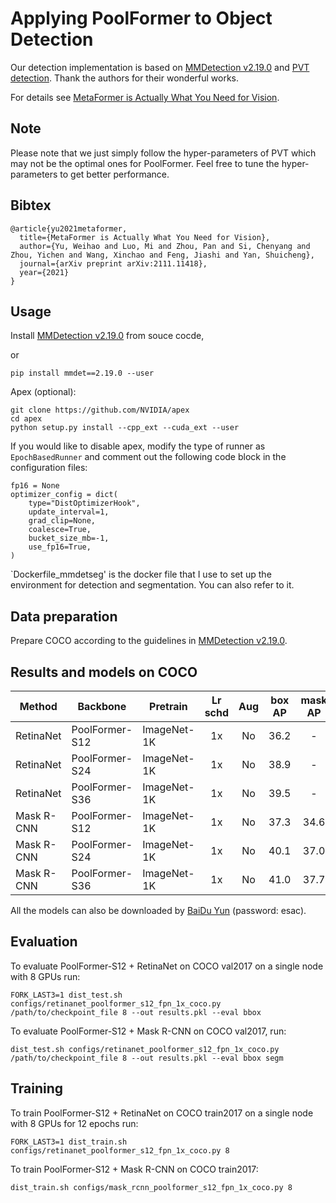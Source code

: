 # Applying PoolFormer to Object Detection

Our detection implementation is based on [MMDetection v2.19.0](https://github.com/open-mmlab/mmdetection/tree/v2.19.0) and [PVT detection](https://github.com/whai362/PVT/tree/v2/detection). Thank the authors for their wonderful works.

For details see [MetaFormer is Actually What You Need for Vision](https://arxiv.org/abs/2111.11418). 

## Note
Please note that we just simply follow the hyper-parameters of PVT which may not be the optimal ones for PoolFormer. 
Feel free to tune the hyper-parameters to get better performance. 


## Bibtex
```
@article{yu2021metaformer,
  title={MetaFormer is Actually What You Need for Vision},
  author={Yu, Weihao and Luo, Mi and Zhou, Pan and Si, Chenyang and Zhou, Yichen and Wang, Xinchao and Feng, Jiashi and Yan, Shuicheng},
  journal={arXiv preprint arXiv:2111.11418},
  year={2021}
}
```


## Usage

Install [MMDetection v2.19.0](https://github.com/open-mmlab/mmdetection/tree/v2.19.0) from souce cocde,

or

```
pip install mmdet==2.19.0 --user
```

Apex (optional):
```
git clone https://github.com/NVIDIA/apex
cd apex
python setup.py install --cpp_ext --cuda_ext --user
```

If you would like to disable apex, modify the type of runner as `EpochBasedRunner` and comment out the following code block in the configuration files:
```
fp16 = None
optimizer_config = dict(
    type="DistOptimizerHook",
    update_interval=1,
    grad_clip=None,
    coalesce=True,
    bucket_size_mb=-1,
    use_fp16=True,
)
```

`Dockerfile_mmdetseg' is the docker file that I use to set up the environment for detection and segmentation. You can also refer to it.

## Data preparation

Prepare COCO according to the guidelines in [MMDetection v2.19.0](https://github.com/open-mmlab/mmdetection/tree/v2.19.0).


## Results and models on COCO


| Method     | Backbone | Pretrain    | Lr schd | Aug | box AP | mask AP | Config                                               | Download |
|------------|----------|-------------|:-------:|:---:|:------:|:-------:|------------------------------------------------------|----------|
| RetinaNet  | PoolFormer-S12 | ImageNet-1K |    1x   |  No |  36.2  |    -    | [config](configs/retinanet_poolformer_s12_fpn_1x_coco.py) | [log](https://drive.google.com/file/d/1wdpzEmthjj8WJ99SnCLb32sF38FBbod7/view?usp=sharing) & [model](https://drive.google.com/file/d/1GKx4jbxdO4ClagPXXt7CoomrV4pOpqul/view?usp=sharing) |
| RetinaNet  | PoolFormer-S24 | ImageNet-1K |    1x   |  No |  38.9  |    -    | [config](configs/retinanet_poolformer_s24_fpn_1x_coco.py) | [log](https://drive.google.com/file/d/1eNlNM1HDBLWejhMgMETvkPxLvUcP0OZ9/view?usp=sharing) & [model](https://drive.google.com/file/d/1EjsWpdopem-xeLndPQnQcHp8aoEUHQXR/view?usp=sharing) |
| RetinaNet  | PoolFormer-S36 | ImageNet-1K |    1x   |  No |  39.5  |    -    | [config](configs/retinanet_poolformer_s36_fpn_1x_coco.py) | [log](https://drive.google.com/file/d/1qk-dSgfgYqFbo4zPu3Z3WdV7Kzm28_Xf/view?usp=sharing) & [model](https://drive.google.com/file/d/1EgJDCg7LXXnHdGdJaHyEnoBPm-fNG2bt/view?usp=sharing) |
| Mask R-CNN | PoolFormer-S12 | ImageNet-1K |    1x   |  No |  37.3 |   34.6  | [config](configs/mask_rcnn_poolformer_s12_fpn_1x_coco.py) | [log](https://drive.google.com/file/d/1UfIP32QmT7MxBL_AQ3z1h7L21xYlB6aJ/view?usp=sharing) & [model](https://drive.google.com/file/d/1-GSkqaS3SovfCVDsH8CzS1DikPX3cFTY/view?usp=sharing) |
| Mask R-CNN | PoolFormer-S24 | ImageNet-1K |    1x   |  No |  40.1  |   37.0  | [config](configs/mask_rcnn_poolformer_s24_fpn_1x_coco.py) | [log](https://drive.google.com/file/d/1yz6NPJ63ZlN02Oj2TY6KnjxK2Xg03BBa/view?usp=sharing) & [model](https://drive.google.com/file/d/10Br62EU-VErQq6rP67sf4qXJIBLOnmLT/view?usp=sharing) |
| Mask R-CNN | PoolFormer-S36 | ImageNet-1K |    1x   |  No |  41.0  |   37.7  | [config](configs/mask_rcnn_poolformer_s36_fpn_1x_coco.py) | [log](https://drive.google.com/file/d/1oac1AVJ9skQZp0yXjTYY9_IhM8AxHVjT/view?usp=sharing) & [model](https://drive.google.com/file/d/1LyJxcO0fw2hwZg9Z--Zbjbw3W7U4JyqT/view?usp=sharing) |


All the models can also be downloaded by [BaiDu Yun](https://pan.baidu.com/s/1HSaJtxgCkUlawurQLq87wQ) (password: esac).


## Evaluation
To evaluate PoolFormer-S12 + RetinaNet on COCO val2017 on a single node with 8 GPUs run:
```
FORK_LAST3=1 dist_test.sh configs/retinanet_poolformer_s12_fpn_1x_coco.py /path/to/checkpoint_file 8 --out results.pkl --eval bbox
```
To evaluate PoolFormer-S12 + Mask R-CNN on COCO val2017, run:
```
dist_test.sh configs/retinanet_poolformer_s12_fpn_1x_coco.py /path/to/checkpoint_file 8 --out results.pkl --eval bbox segm
```


## Training
To train PoolFormer-S12 + RetinaNet on COCO train2017 on a single node with 8 GPUs for 12 epochs run:

```
FORK_LAST3=1 dist_train.sh configs/retinanet_poolformer_s12_fpn_1x_coco.py 8
```

To train PoolFormer-S12 + Mask R-CNN on COCO train2017:
```
dist_train.sh configs/mask_rcnn_poolformer_s12_fpn_1x_coco.py 8
```
